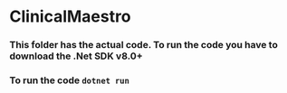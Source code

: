 # ClinicalMaestro

### This folder has the actual code. To run the code you have to download the .Net SDK v8.0+

### To run the code `dotnet run`



